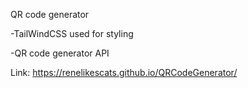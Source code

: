 QR code generator 

-TailWindCSS used for styling

-QR code generator API

Link: https://renelikescats.github.io/QRCodeGenerator/

